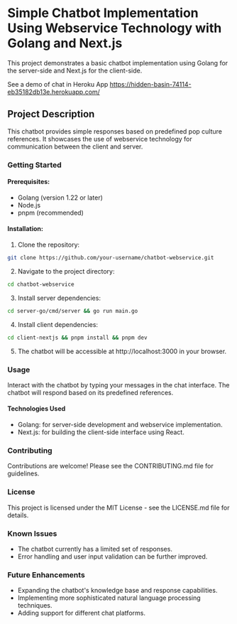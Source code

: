 # Simple Chatbot Implementation Using Webservice Technology with Golang and Next.js
This project demonstrates a basic chatbot implementation using Golang for the server-side and Next.js for the client-side.

See a demo of chat in Heroku App https://hidden-basin-74114-eb35182db13e.herokuapp.com/

## Project Description
This chatbot provides simple responses based on predefined pop culture references. It showcases the use of webservice technology for communication between the client and server.

### Getting Started

#### Prerequisites:
- Golang (version 1.22 or later)
- Node.js
- pnpm (recommended)

#### Installation:
1. Clone the repository:

```sh 
git clone https://github.com/your-username/chatbot-webservice.git
```

2. Navigate to the project directory:

```sh 
cd chatbot-webservice
```

3. Install server dependencies:

```sh
cd server-go/cmd/server && go run main.go
```

4. Install client dependencies:

```sh 
cd client-nextjs && pnpm install && pnpm dev
```

5. The chatbot will be accessible at http://localhost:3000 in your browser.

### Usage
Interact with the chatbot by typing your messages in the chat interface. The chatbot will respond based on its predefined references.

#### Technologies Used
- Golang: for server-side development and webservice implementation.
- Next.js: for building the client-side interface using React.

### Contributing
Contributions are welcome! Please see the CONTRIBUTING.md file for guidelines.

### License
This project is licensed under the MIT License - see the LICENSE.md file for details.

### Known Issues
- The chatbot currently has a limited set of responses.
- Error handling and user input validation can be further improved.

### Future Enhancements
- Expanding the chatbot's knowledge base and response capabilities.
- Implementing more sophisticated natural language processing techniques.
- Adding support for different chat platforms.